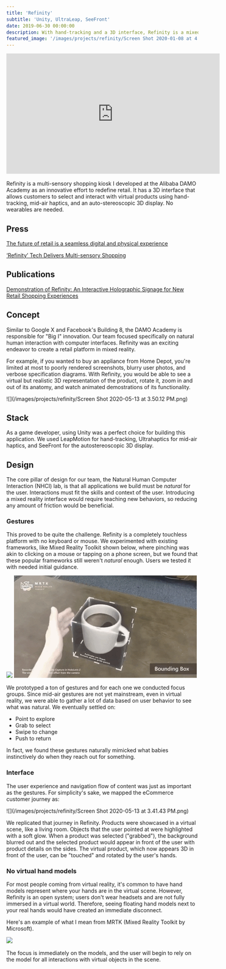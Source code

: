 ```yaml
---
title: 'Refinity'
subtitle: 'Unity, UltraLeap, SeeFront'
date: 2019-06-30 00:00:00
description: With hand-tracking and a 3D interface, Refinity is a mixed reality shopping kiosk that allows users to select and interact with virtual products using only their hands. No wearables are needed.
featured_image: '/images/projects/refinity/Screen Shot 2020-01-08 at 4.20.33 PM.png'
---
```


<iframe width="560" height="315" src="https://www.youtube.com/embed/6hhJItjbH2I" frameborder="0" allow="accelerometer; autoplay; encrypted-media; gyroscope; picture-in-picture" allowfullscreen></iframe>

Refinity is a multi-sensory shopping kiosk I developed at the Alibaba DAMO Academy as an innovative effort to redefine retail. It has a 3D interface that allows customers to select and interact with virtual products using hand-tracking, mid-air haptics, and an auto-stereoscopic 3D display. No wearables are needed.

## Press

[The future of retail is a seamless digital and physical experience](https://retailtechinnovationhub.com/home/2019/8/7/the-future-of-retail-is-a-seamless-digital-and-physical-experience)

[‘Refinity’ Tech Delivers Multi-sensory Shopping](https://www.alizila.com/video/refinity-tech-delivers-multi-sensory-shopping/)

## Publications

[Demonstration of Refinity: An Interactive Holographic Signage for New Retail Shopping Experiences](https://dl.acm.org/doi/fullHtml/10.1145/3290607.3313269)

## Concept 

Similar to Google X and Facebook's Building 8, the DAMO Academy is responsible for "Big I" innovation. Our team focused specifically on natural human interaction with computer interfaces. Refinity was an exciting endeavor to create a retail platform in mixed reality. 

For example, if you wanted to buy an appliance from Home Depot, you're limited at most to poorly rendered screenshots, blurry user photos, and verbose specification diagrams. With Refinity, you would be able to see a virtual but realistic 3D representation of the product, rotate it, zoom in and out of its anatomy, and watch animated demostrations of its functionality.

![](/images/projects/refinity/Screen Shot 2020-05-13 at 3.50.12 PM.png)

## Stack

As a game developer, using Unity was a perfect choice for building this application. We used LeapMotion for hand-tracking, Ultrahaptics for mid-air haptics, and SeeFront for the autostereoscopic 3D display.

## Design

The core pillar of design for our team, the Natural Human Computer Interaction (NHCI) lab, is that all applications we build must be *natural* for the user. Interactions must fit the skills and context of the user. Introducing a mixed reality interface would require teaching new behaviors, so reducing any amount of friction would be beneficial. 

### Gestures

This proved to be quite the challenge. Refinity is a completely touchless platform with no keyboard or mouse. We experimented with existing frameworks, like Mixed Reality Toolkit shown below, where pinching was akin to clicking on a mouse or tapping on a phone screen, but we found that these popular frameworks still weren't *natural* enough. Users we tested it with needed initial guidance. 

<div class="gallery" data-columns="2">
	<img src="/images/projects/refinity/vr-magic-hololens_2-hand_interaction-vrroom-4.gif">
	<img src="/images/projects/refinity/vr-magic-hololens_2-hand_interaction-vrroom-2.gif">
</div>

We prototyped a ton of gestures and for each one we conducted focus groups. Since mid-air gestures are not yet mainstream, even in virtual reality, we were able to gather a lot of data based on user behavior to see what was natural. We eventually settled on:

* Point to explore
* Grab to select
* Swipe to change
* Push to return

In fact, we found these gestures naturally mimicked what babies instinctively do when they reach out for something. 

### Interface 

The user experience and navigation flow of content was just as important as the gestures. For simplicity's sake, we mapped the eCommerce customer journey as:

![](/images/projects/refinity/Screen Shot 2020-05-13 at 3.41.43 PM.png)

We replicated that journey in Refinity. Products were showcased in a virtual scene, like a living room. Objects that the user pointed at were highlighted with a soft glow. When a product was selected ("grabbed"), the background blurred out and the selected product would appear in front of the user with product details on the sides. The virtual product, which now appears 3D in front of the user, can be "touched" and rotated by the user's hands.

### No virtual hand models

For most people coming from virtual reality, it's common to have hand models represent where your hands are in the virtual scene. However, Refinity is an open system; users don't wear headsets and are not fully immersed in a virtual world. Therefore, seeing floating hand models next to your real hands would have created an immediate disconnect. 

Here's an example of what I mean from MRTK (Mixed Reality Toolkit by Microsoft).

![](/images/projects/refinity/vr-magic-hololens_2-hand_interaction-vrroom-3.gif)

The focus is immediately on the models, and the user will begin to rely on the model for all interactions with virtual objects in the scene. 
